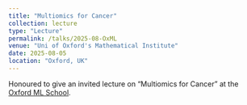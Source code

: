 ```yaml
---
title: "Multiomics for Cancer"
collection: lecture
type: "Lecture"
permalink: /talks/2025-08-OxML
venue: "Uni of Oxford's Mathematical Institute"
date: 2025-08-05
location: "Oxford, UK"
---
```


Honoured to give an invited lecture on “Multiomics for Cancer” at the [Oxford ML School](https://www.oxfordml.school/2025-health).
